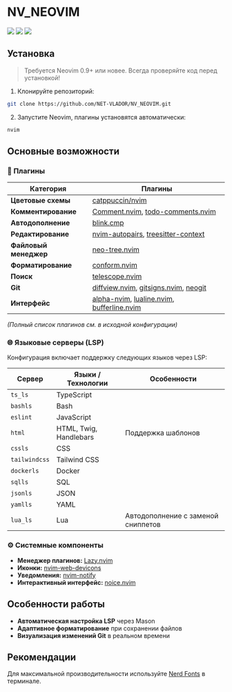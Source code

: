 # NV_NEOVIM

<a href="https://dotfyle.com/NET-VLADOR/nvneovim"><img src="https://dotfyle.com/NET-VLADOR/nvneovim/badges/plugins?style=for-the-badge" /></a>
<a href="https://dotfyle.com/NET-VLADOR/nvneovim"><img src="https://dotfyle.com/NET-VLADOR/nvneovim/badges/leaderkey?style=for-the-badge" /></a>
<a href="https://dotfyle.com/NET-VLADOR/nvneovim"><img src="https://dotfyle.com/NET-VLADOR/nvneovim/badges/plugin-manager?style=for-the-badge" /></a>

## Установка

> Требуется Neovim 0.9+ или новее. Всегда проверяйте код перед установкой!

1. Клонируйте репозиторий:
```sh
git clone https://github.com/NET-VLADOR/NV_NEOVIM.git
```

2. Запустите Neovim, плагины установятся автоматически:
```sh
nvim
```

## Основные возможности

### 🎨 Плагины
| Категория          | Плагины                                                                 |
|--------------------|-------------------------------------------------------------------------|
| **Цветовые схемы** | [catppuccin/nvim](https://dotfyle.com/plugins/catppuccin/nvim)          |
| **Комментирование**| [Comment.nvim](https://dotfyle.com/plugins/numToStr/Comment.nvim), [todo-comments.nvim](https://dotfyle.com/plugins/folke/todo-comments.nvim) |
| **Автодополнение** | [blink.cmp](https://dotfyle.com/plugins/Saghen/blink.cmp)               |
| **Редактирование** | [nvim-autopairs](https://dotfyle.com/plugins/windwp/nvim-autopairs), [treesitter-context](https://dotfyle.com/plugins/nvim-treesitter/nvim-treesitter-context) |
| **Файловый менеджер** | [neo-tree.nvim](https://dotfyle.com/plugins/nvim-neo-tree/neo-tree.nvim) |
| **Форматирование** | [conform.nvim](https://dotfyle.com/plugins/stevearc/conform.nvim)       |
| **Поиск**          | [telescope.nvim](https://dotfyle.com/plugins/nvim-telescope/telescope.nvim) |
| **Git**            | [diffview.nvim](https://dotfyle.com/plugins/sindrets/diffview.nvim), [gitsigns.nvim](https://dotfyle.com/plugins/lewis6991/gitsigns.nvim), [neogit](https://dotfyle.com/plugins/NeogitOrg/neogit) |
| **Интерфейс**      | [alpha-nvim](https://dotfyle.com/plugins/goolord/alpha-nvim), [lualine.nvim](https://dotfyle.com/plugins/nvim-lualine/lualine.nvim), [bufferline.nvim](https://dotfyle.com/plugins/akinsho/bufferline.nvim) |

*(Полный список плагинов см. в исходной конфигурации)*

### 🌐 Языковые серверы (LSP)
Конфигурация включает поддержку следующих языков через LSP:

| Сервер         | Языки / Технологии                     | Особенности                                  |
|----------------|----------------------------------------|---------------------------------------------|
| `ts_ls`        | TypeScript                             |                                             |
| `bashls`       | Bash                                   |                                             |
| `eslint`       | JavaScript                             |                                             |
| `html`         | HTML, Twig, Handlebars                 | Поддержка шаблонов                          |
| `cssls`        | CSS                                    |                                             |
| `tailwindcss`  | Tailwind CSS                           |                                             |
| `dockerls`     | Docker                                 |                                             |
| `sqlls`        | SQL                                    |                                             |
| `jsonls`       | JSON                                   |                                             |
| `yamlls`       | YAML                                   |                                             |
| `lua_ls`       | Lua                                    | Автодополнение с заменой сниппетов          |

### ⚙️ Системные компоненты
- **Менеджер плагинов:** [Lazy.nvim](https://dotfyle.com/plugins/folke/lazy.nvim)
- **Иконки:** [nvim-web-devicons](https://dotfyle.com/plugins/nvim-tree/nvim-web-devicons)
- **Уведомления:** [nvim-notify](https://dotfyle.com/plugins/rcarriga/nvim-notify)
- **Интерактивный интерфейс:** [noice.nvim](https://dotfyle.com/plugins/folke/noice.nvim)

## Особенности работы
- **Автоматическая настройка LSP** через Mason
- **Адаптивное форматирование** при сохранении файлов
- **Визуализация изменений Git** в реальном времени

## Рекомендации
Для максимальной производительности используйте [Nerd Fonts](https://www.nerdfonts.com/) в терминале.
